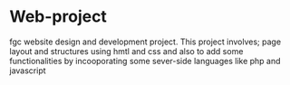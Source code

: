 # Web-project
fgc website design and development project.
This project involves; page layout and structures using hmtl and css and also to add some functionalities by incooporating some sever-side languages like php and javascript
